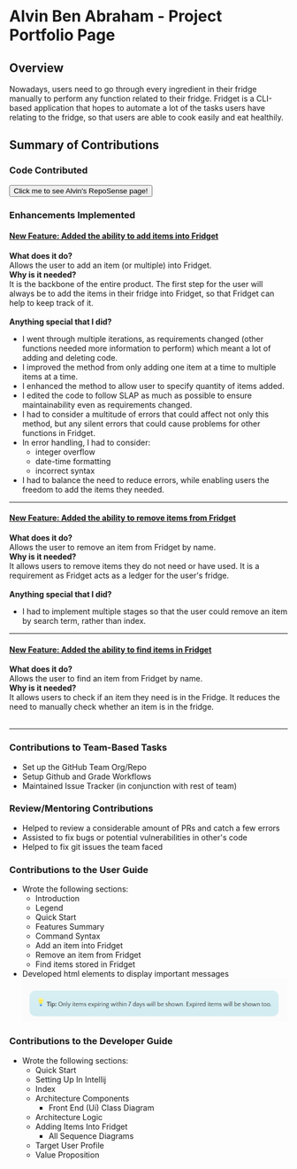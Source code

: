 # Alvin Ben Abraham - Project Portfolio Page

## Overview

Nowadays, users need to go through every ingredient in their fridge manually to perform any function related to their fridge. Fridget is a CLI-based application that hopes to automate a lot of the tasks users have relating to the fridge, so that users are able to cook easily and eat healthily.

## Summary of Contributions

### Code Contributed

[<button> Click me to see Alvin's RepoSense page! </button>](https://nus-cs2113-ay2122s1.github.io/tp-dashboard/?search=w12&sort=groupTitle&sortWithin=title&since=2021-09-25&timeframe=commit&mergegroup=&groupSelect=groupByRepos&breakdown=false&tabOpen=true&tabType=authorship&tabAuthor=alvynben&tabRepo=AY2122S1-CS2113T-W12-4%2Ftp%5Bmaster%5D&authorshipIsMergeGroup=false&authorshipFileTypes=docs~functional-code~test-code~other&authorshipIsBinaryFileTypeChecked=false)

### Enhancements Implemented

#### <ins>New Feature: Added the ability to add items into Fridget</ins>

**What does it do?<br/>**
Allows the user to add an item (or multiple) into Fridget.<br/>
**Why is it needed?<br/>**
It is the backbone of the entire product. The first step for the user will always be to add the items in their fridge into Fridget, so that Fridget can help to keep track of it.<br/><br/>
**Anything special that I did?**


* I went through multiple iterations, as requirements changed (other functions needed more information to perform) which meant a lot of adding and deleting code.
* I improved the method from only adding one item at a time to multiple items at a time.
* I enhanced the method to allow user to specify quantity of items added.
* I edited the code to follow SLAP as much as possible to ensure maintainability even as requirements changed.
* I had to consider a multitude of errors that could affect not only this method, but any silent errors that could cause problems for other functions in Fridget.
* In error handling, I had to consider: 
  * integer overflow 
  * date-time formatting
  * incorrect syntax 
* I had to balance the need to reduce errors, while enabling users the freedom to add the items they needed.

<hr/>

#### <ins>New Feature: Added the ability to remove items from Fridget</ins>

**What does it do?<br/>**
Allows the user to remove an item from Fridget by name.<br/>
**Why is it needed?<br/>**
It allows users to remove items they do not need or have used. It is a requirement as Fridget acts as a ledger for the user's fridge.<br/><br/>
**Anything special that I did?**
* I had to implement multiple stages so that the user could remove an item by search term, rather than index.

<hr/>

#### <ins>New Feature: Added the ability to find items in Fridget</ins>

**What does it do?<br/>**
Allows the user to find an item from Fridget by name.<br/>
**Why is it needed?<br/>**
It allows users to check if an item they need is in the Fridge. It reduces the need to manually check whether an item is in the fridge.<br/><br/>

<hr/>

### Contributions to Team-Based Tasks
* Set up the GitHub Team Org/Repo
* Setup Github and Grade Workflows
* Maintained Issue Tracker (in conjunction with rest of team)

### Review/Mentoring Contributions
* Helped to review a considerable amount of PRs and catch a few errors
* Assisted to fix bugs or potential vulnerabilities in other's code
* Helped to fix git issues the team faced

### Contributions to the User Guide
* Wrote the following sections:
  * Introduction
  * Legend
  * Quick Start
  * Features Summary
  * Command Syntax
  * Add an item into Fridget
  * Remove an item from Fridget
  * Find items stored in Fridget
* Developed html elements to display important messages
![img.png](img.png)

### Contributions to the Developer Guide
* Wrote the following sections:
  * Quick Start
  * Setting Up In Intellij
  * Index
  * Architecture Components
    * Front End (Ui) Class Diagram
  * Architecture Logic
  * Adding Items Into Fridget
    * All Sequence Diagrams
  * Target User Profile
  * Value Proposition

